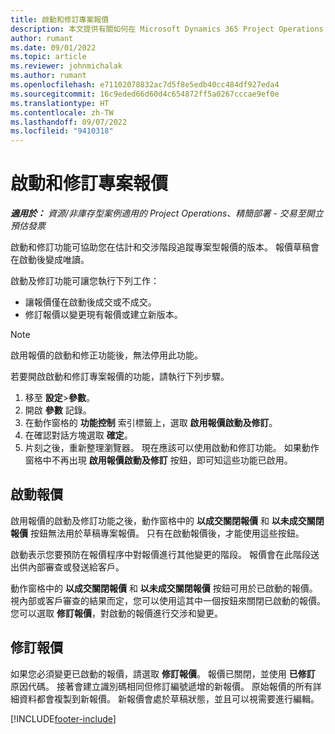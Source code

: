 ```yaml
---
title: 啟動和修訂專案報價
description: 本文提供有關如何在 Microsoft Dynamics 365 Project Operations 中啟動和修訂報價的資訊。
author: rumant
ms.date: 09/01/2022
ms.topic: article
ms.reviewer: johnmichalak
ms.author: rumant
ms.openlocfilehash: e71102078832ac7d5f8e5edb40cc484df927eda4
ms.sourcegitcommit: 16c9eded66d60d4c654872ff5a0267cccae9ef0e
ms.translationtype: HT
ms.contentlocale: zh-TW
ms.lasthandoff: 09/07/2022
ms.locfileid: "9410318"
---
```

# <a name="activate-and-revise-a-project-quote"></a>啟動和修訂專案報價

_**適用於：** 資源/非庫存型案例適用的 Project Operations、精簡部署 - 交易至開立預估發票_

啟動和修訂功能可協助您在估計和交涉階段追蹤專案型報價的版本。 報價草稿會在啟動後變成唯讀。

啟動及修訂功能可讓您執行下列工作：

- 讓報價僅在啟動後成交或不成交。
- 修訂報價以變更現有報價或建立新版本。

> [!NOTE]
> 啟用報價的啟動和修正功能後，無法停用此功能。

若要開啟啟動和修訂專案報價的功能，請執行下列步驟。

1. 移至 **設定**\>**參數**。
1. 開啟 **參數** 記錄。
1. 在動作窗格的 **功能控制** 索引標籤上，選取 **啟用報價啟動及修訂**。
1. 在確認對話方塊選取 **確定**。
1. 片刻之後，重新整理瀏覽器。 現在應該可以使用啟動和修訂功能。 如果動作窗格中不再出現 **啟用報價啟動及修訂** 按鈕，即可知這些功能已啟用。

## <a name="activating-a-quote"></a>啟動報價

啟用報價的啟動及修訂功能之後，動作窗格中的 **以成交關閉報價** 和 **以未成交關閉報價** 按鈕無法用於草稿專案報價。 只有在啟動報價後，才能使用這些按鈕。

啟動表示您要預防在報價程序中對報價進行其他變更的階段。 報價會在此階段送出供內部審查或發送給客戶。

動作窗格中的 **以成交關閉報價** 和 **以未成交關閉報價** 按鈕可用於已啟動的報價。 視內部或客戶審查的結果而定，您可以使用這其中一個按鈕來關閉已啟動的報價。 您可以選取 **修訂報價**，對啟動的報價進行交涉和變更。

## <a name="revising-a-quote"></a>修訂報價

如果您必須變更已啟動的報價，請選取 **修訂報價**。 報價已關閉，並使用 **已修訂** 原因代碼。 接著會建立識別碼相同但修訂編號遞增的新報價。 原始報價的所有詳細資料都會複製到新報價。 新報價會處於草稿狀態，並且可以視需要進行編輯。

[!INCLUDE[footer-include](../includes/footer-banner.md)]
